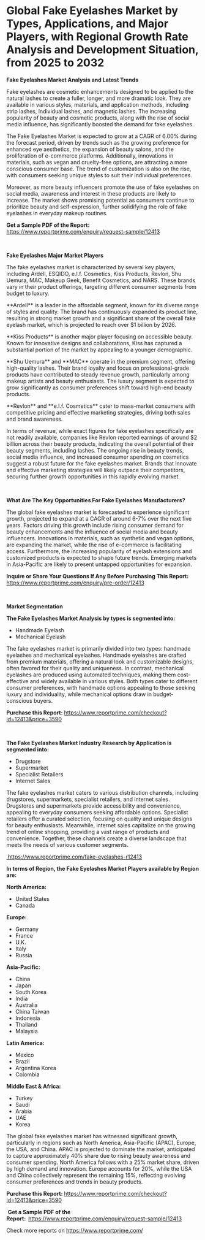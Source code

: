 <p><h1>Global Fake Eyelashes Market by Types, Applications, and Major Players, with Regional Growth Rate Analysis and Development Situation, from 2025 to 2032</h1></p><p><strong>Fake Eyelashes Market Analysis and Latest Trends</strong></p>
<p><p>Fake eyelashes are cosmetic enhancements designed to be applied to the natural lashes to create a fuller, longer, and more dramatic look. They are available in various styles, materials, and application methods, including strip lashes, individual lashes, and magnetic lashes. The increasing popularity of beauty and cosmetic products, along with the rise of social media influence, has significantly boosted the demand for fake eyelashes.</p><p>The Fake Eyelashes Market is expected to grow at a CAGR of 6.00% during the forecast period, driven by trends such as the growing preference for enhanced eye aesthetics, the expansion of beauty salons, and the proliferation of e-commerce platforms. Additionally, innovations in materials, such as vegan and cruelty-free options, are attracting a more conscious consumer base. The trend of customization is also on the rise, with consumers seeking unique styles to suit their individual preferences.</p><p>Moreover, as more beauty influencers promote the use of fake eyelashes on social media, awareness and interest in these products are likely to increase. The market shows promising potential as consumers continue to prioritize beauty and self-expression, further solidifying the role of fake eyelashes in everyday makeup routines.</p></p>
<p><strong>Get a Sample PDF of the Report:&nbsp;</strong> <a href="https://www.reportprime.com/enquiry/request-sample/12413?utm_campaign=2214&utm_medium=2&utm_source=Github&utm_content=ia&utm_term=18032025&utm_id=fake-eyelashes">https://www.reportprime.com/enquiry/request-sample/12413</a></p>
<p>&nbsp;</p>
<p><strong>Fake Eyelashes Major Market Players</strong></p>
<p><p>The fake eyelashes market is characterized by several key players, including Ardell, ESQIDO, e.l.f. Cosmetics, Kiss Products, Revlon, Shu Uemura, MAC, Makeup Geek, Benefit Cosmetics, and NARS. These brands vary in their product offerings, targeting different consumer segments from budget to luxury.</p><p>**Ardell** is a leader in the affordable segment, known for its diverse range of styles and quality. The brand has continuously expanded its product line, resulting in strong market growth and a significant share of the overall fake eyelash market, which is projected to reach over $1 billion by 2026.</p><p>**Kiss Products** is another major player focusing on accessible beauty. Known for innovative designs and collaborations, Kiss has captured a substantial portion of the market by appealing to a younger demographic.</p><p>**Shu Uemura** and **MAC** operate in the premium segment, offering high-quality lashes. Their brand loyalty and focus on professional-grade products have contributed to steady revenue growth, particularly among makeup artists and beauty enthusiasts. The luxury segment is expected to grow significantly as consumer preferences shift toward high-end beauty products.</p><p>**Revlon** and **e.l.f. Cosmetics** cater to mass-market consumers with competitive pricing and effective marketing strategies, driving both sales and brand awareness. </p><p>In terms of revenue, while exact figures for fake eyelashes specifically are not readily available, companies like Revlon reported earnings of around $2 billion across their beauty products, indicating the overall potential of their beauty segments, including lashes. The ongoing rise in beauty trends, social media influence, and increased consumer spending on cosmetics suggest a robust future for the fake eyelashes market. Brands that innovate and effective marketing strategies will likely outpace their competitors, securing further growth opportunities in this rapidly evolving market.</p></p>
<p>&nbsp;</p>
<p><strong>What Are The Key Opportunities For Fake Eyelashes Manufacturers?</strong></p>
<p><p>The global fake eyelashes market is forecasted to experience significant growth, projected to expand at a CAGR of around 6-7% over the next five years. Factors driving this growth include rising consumer demand for beauty enhancements and the influence of social media and beauty influencers. Innovations in materials, such as synthetic and vegan options, are expanding the market, while the rise of e-commerce is facilitating access. Furthermore, the increasing popularity of eyelash extensions and customized products is expected to shape future trends. Emerging markets in Asia-Pacific are likely to present untapped opportunities for expansion.</p></p>
<p><strong>Inquire or Share Your Questions If Any Before Purchasing This Report:</strong> <a href="https://www.reportprime.com/enquiry/pre-order/12413?utm_campaign=2214&utm_medium=2&utm_source=Github&utm_content=ia&utm_term=18032025&utm_id=fake-eyelashes">https://www.reportprime.com/enquiry/pre-order/12413</a></p>
<p>&nbsp;</p>
<p><strong>Market Segmentation</strong></p>
<p><strong>The Fake Eyelashes Market Analysis by types is segmented into:</strong></p>
<p><ul><li>Handmade Eyelash</li><li>Mechanical Eyelash</li></ul></p>
<p><p>The fake eyelashes market is primarily divided into two types: handmade eyelashes and mechanical eyelashes. Handmade eyelashes are crafted from premium materials, offering a natural look and customizable designs, often favored for their quality and uniqueness. In contrast, mechanical eyelashes are produced using automated techniques, making them cost-effective and widely available in various styles. Both types cater to different consumer preferences, with handmade options appealing to those seeking luxury and individuality, while mechanical options draw in budget-conscious buyers.</p></p>
<p><strong>Purchase this Report:&nbsp;</strong><a href="https://www.reportprime.com/checkout?id=12413&price=3590&utm_campaign=2214&utm_medium=2&utm_source=Github&utm_content=ia&utm_term=18032025&utm_id=fake-eyelashes">https://www.reportprime.com/checkout?id=12413&price=3590</a></p>
<p>&nbsp;</p>
<p><strong>The Fake Eyelashes Market Industry Research by Application is segmented into:</strong></p>
<p><ul><li>Drugstore</li><li>Supermarket</li><li>Specialist Retailers</li><li>Internet Sales</li></ul></p>
<p><p>The fake eyelashes market caters to various distribution channels, including drugstores, supermarkets, specialist retailers, and internet sales. Drugstores and supermarkets provide accessibility and convenience, appealing to everyday consumers seeking affordable options. Specialist retailers offer a curated selection, focusing on quality and unique designs for beauty enthusiasts. Meanwhile, internet sales capitalize on the growing trend of online shopping, providing a vast range of products and convenience. Together, these channels create a diverse landscape that meets the needs of various customer segments.</p></p>
<p><a href="https://www.reportprime.com/fake-eyelashes-r12413?utm_campaign=2214&utm_medium=2&utm_source=Github&utm_content=ia&utm_term=18032025&utm_id=fake-eyelashes">&nbsp;https://www.reportprime.com/fake-eyelashes-r12413</a></p>
<p><strong>In terms of Region, the Fake Eyelashes Market Players available by Region are:</strong></p>
<p>
    <p> <strong> North America: </strong>
        <ul>
            <li>United States</li>
            <li>Canada</li>
        </ul>
        </p> 
    <p> <strong> Europe: </strong>
        <ul>
            <li>Germany</li>
            <li>France</li>
            <li>U.K.</li>
            <li>Italy</li>
            <li>Russia</li>
        </ul>
        </p> 
    <p> <strong> Asia-Pacific: </strong>
        <ul>
            <li>China</li>
            <li>Japan</li>
            <li>South Korea</li>
            <li>India</li>
            <li>Australia</li>
            <li>China Taiwan</li>
            <li>Indonesia</li>
            <li>Thailand</li>
            <li>Malaysia</li>
        </ul>
        </p> 
    <p> <strong> Latin America: </strong>
        <ul>
            <li>Mexico</li>
            <li>Brazil</li>
            <li>Argentina Korea</li>
            <li>Colombia</li>
        </ul>
        </p> 
    <p> <strong> Middle East & Africa: </strong>
        <ul>
            <li>Turkey</li>
            <li>Saudi</li>
            <li>Arabia</li>
            <li>UAE</li>
            <li>Korea</li>
        </ul>
    </p>
    </p>
<p><p>The global fake eyelashes market has witnessed significant growth, particularly in regions such as North America, Asia-Pacific (APAC), Europe, the USA, and China. APAC is projected to dominate the market, anticipated to capture approximately 40% share due to rising beauty awareness and consumer spending. North America follows with a 25% market share, driven by high demand and innovation. Europe accounts for 20%, while the USA and China collectively represent the remaining 15%, reflecting evolving consumer preferences and trends in beauty products.</p></p>
<p><strong>Purchase this Report: </strong><a href="https://www.reportprime.com/checkout?id=12413&price=3590&utm_campaign=2214&utm_medium=2&utm_source=Github&utm_content=ia&utm_term=18032025&utm_id=fake-eyelashes">https://www.reportprime.com/checkout?id=12413&price=3590</a></p>
<p>&nbsp;<strong>Get a Sample PDF of the Report:&nbsp;&nbsp;</strong><a href="https://www.reportprime.com/enquiry/request-sample/12413?utm_campaign=2214&utm_medium=2&utm_source=Github&utm_content=ia&utm_term=18032025&utm_id=fake-eyelashes">https://www.reportprime.com/enquiry/request-sample/12413</a></p>
<p><strong></strong></p>
<p>Check more reports on <a href="https://www.reportprime.com/?utm_campaign=2214&utm_medium=2&utm_source=Github&utm_content=ia&utm_term=18032025&utm_id=fake-eyelashes">https://www.reportprime.com/</a></p>
